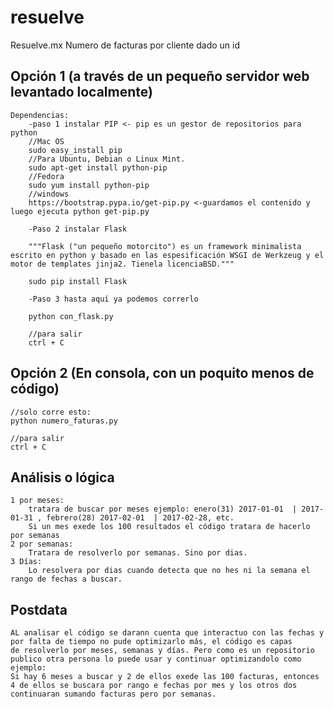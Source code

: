 # resuelve

Resuelve.mx 
Numero de facturas por cliente dado un id


## Opción 1 (a través de un pequeño servidor web levantado localmente)

	Dependencias:
		-paso 1 instalar PIP <- pip es un gestor de repositorios para python
		//Mac OS
		sudo easy_install pip   
		//Para Ubuntu, Debian o Linux Mint.
		sudo apt-get install python-pip 
		//Fedora
		sudo yum install python-pip
		//windows
		https://bootstrap.pypa.io/get-pip.py <-guardamos el contenido y luego ejecuta python get-pip.py

		-Paso 2 instalar Flask

		"""Flask ("un pequeño motorcito") es un framework minimalista escrito en python y basado en las espesificación WSGI de Werkzeug y el motor de templates jinja2. Tienela licenciaBSD."""

		sudo pip install Flask

		-Paso 3 hasta aquí ya podemos correrlo

		python con_flask.py

		//para salir
		ctrl + C

## Opción 2 (En consola, con un poquito menos de código)

	//solo corre esto:
	python numero_faturas.py
	
	//para salir
	ctrl + C

## Análisis o lógica

	
	1 por meses:
		tratara de buscar por meses ejemplo: enero(31) 2017-01-01  | 2017-01-31 , febrero(28) 2017-02-01  | 2017-02-28, etc.
		Si un mes exede los 100 resultados el código tratara de hacerlo por semanas
	2 por semanas:
		Tratara de resolverlo por semanas. Sino por dias.
	3 Días:
		Lo resolvera por dias cuando detecta que no hes ni la semana el rango de fechas a buscar.
## Postdata

	
	AL analisar el código se darann cuenta que interactuo con las fechas y por falta de tiempo no pude optimizarlo más, el código es capas 
	de resolverlo por meses, semanas y días. Pero como es un repositorio publico otra persona lo puede usar y continuar optimizandolo como 
	ejemplo:
	Si hay 6 meses a buscar y 2 de ellos exede las 100 facturas, entonces 4 de ellos se buscara por rango e fechas por mes y los otros dos 
	continuaran sumando facturas pero por semanas.
	


